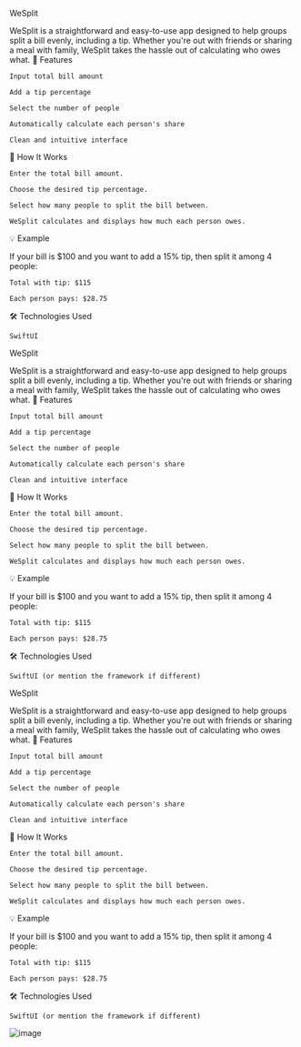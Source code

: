 WeSplit

WeSplit is a straightforward and easy-to-use app designed to help groups split a bill evenly, including a tip. Whether you're out with friends or sharing a meal with family, WeSplit takes the hassle out of calculating who owes what.
🚀 Features

    Input total bill amount

    Add a tip percentage

    Select the number of people

    Automatically calculate each person's share

    Clean and intuitive interface

📱 How It Works

    Enter the total bill amount.

    Choose the desired tip percentage.

    Select how many people to split the bill between.

    WeSplit calculates and displays how much each person owes.

💡 Example

If your bill is $100 and you want to add a 15% tip, then split it among 4 people:

    Total with tip: $115

    Each person pays: $28.75

🛠️ Technologies Used

    SwiftUI 
WeSplit

WeSplit is a straightforward and easy-to-use app designed to help groups split a bill evenly, including a tip. Whether you're out with friends or sharing a meal with family, WeSplit takes the hassle out of calculating who owes what.
🚀 Features

    Input total bill amount

    Add a tip percentage

    Select the number of people

    Automatically calculate each person's share

    Clean and intuitive interface

📱 How It Works

    Enter the total bill amount.

    Choose the desired tip percentage.

    Select how many people to split the bill between.

    WeSplit calculates and displays how much each person owes.

💡 Example

If your bill is $100 and you want to add a 15% tip, then split it among 4 people:

    Total with tip: $115

    Each person pays: $28.75

🛠️ Technologies Used

    SwiftUI (or mention the framework if different)

  WeSplit

WeSplit is a straightforward and easy-to-use app designed to help groups split a bill evenly, including a tip. Whether you're out with friends or sharing a meal with family, WeSplit takes the hassle out of calculating who owes what.
🚀 Features

    Input total bill amount

    Add a tip percentage

    Select the number of people

    Automatically calculate each person's share

    Clean and intuitive interface

📱 How It Works

    Enter the total bill amount.

    Choose the desired tip percentage.

    Select how many people to split the bill between.

    WeSplit calculates and displays how much each person owes.

💡 Example

If your bill is $100 and you want to add a 15% tip, then split it among 4 people:

    Total with tip: $115

    Each person pays: $28.75

🛠️ Technologies Used

    SwiftUI (or mention the framework if different)
![image](https://github.com/user-attachments/assets/16ebb14b-8b54-4e87-aab7-7354a160bec0)
